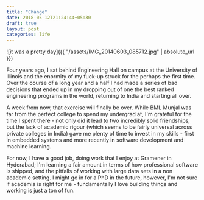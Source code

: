 ```yaml
---
title: "Change"
date: 2018-05-12T21:24:44+05:30
draft: true
layout: post
categories: life
---
```

![it was a pretty day]({{ "/assets/IMG_20140603_085712.jpg" | absolute_url }})

Four years ago, I sat behind Engineering Hall on campus at the University of Illinois and the enormity of my fuck-up struck for the perhaps the first time. Over the course of a long year and a half I had made a series of bad decisions that ended up in my dropping out of one the best ranked engineering programs in the world, returning to India and starting all over.

A week from now, that exercise will finally be over. While BML Munjal was far from the perfect college to spend my undergrad at, I'm grateful for the time I spent there - not only did it lead to two incredibly solid friendships, but the lack of academic rigour (which seems to be fairly universal across private colleges in India) gave me plenty of time to invest in my skills - first in embedded systems and more recently in software development and machine learning.

For now, I have a good job, doing work that I enjoy at Gramener in Hyderabad; I'm learning a fair amount in terms of how professional software is shipped, and the pitfalls of working with large data sets in a non academic setting. I might go in for a PhD in the future, however, I'm not sure if academia is right for me - fundamentally I love building things and working is just a ton of fun.